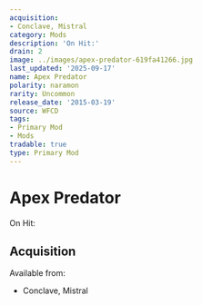 ```yaml
---
acquisition:
- Conclave, Mistral
category: Mods
description: 'On Hit:'
drain: 2
image: ../images/apex-predator-619fa41266.jpg
last_updated: '2025-09-17'
name: Apex Predator
polarity: naramon
rarity: Uncommon
release_date: '2015-03-19'
source: WFCD
tags:
- Primary Mod
- Mods
tradable: true
type: Primary Mod
---
```


# Apex Predator

On Hit:

## Acquisition

Available from:
- Conclave, Mistral

